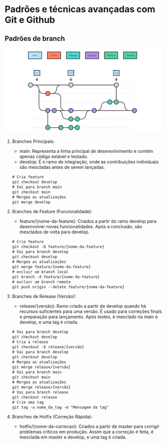 # Padrões e técnicas avançadas com Git e Github
## Padrões de branch
![](https://github.com/PedroGuilhermeSilv/full-cycle/blob/main/aulas/git-github/img/gitflow.png)

1. Branches Principais:
    - main: Representa a linha principal de desenvolvimento e contém apenas código estável e testado.
    - develop: É o ramo de integração, onde as contribuições individuais são mescladas antes de serem lançadas.
    ```
    # Cria feature
    git checkout develop
    # Vai para branch main
    git checkout main    
    # Mergea as atualizações
    git merge develop
    ```

2. Branches de Feature (Funcionalidade):
    - feature/{nome-da-feature}: Criados a partir do ramo develop para desenvolver novas funcionalidades. Após a conclusão, são mesclados de volta para develop.
    ```
    # Cria feature
    git checkout -b feature/{nome-da-feature}
    # Vai para branch develop
    git checkout develop
    # Mergea as atualizações
    git merge feature/{nome-da-feature}
    # excluir um branch local
    git branch -d feature/{nome-da-feature}
    # excluir um branch remoto
    git push origin --delete feature/{nome-da-feature}
    ```


3. Branches de Release (Versão):
    - release/{versão}: Ramo criado a partir de develop quando há recursos suficientes para uma versão. É usado para correções finais e preparação para lançamento. Após testes, é mesclado na main e develop, e uma tag é criada.
    ```
    # Vai para branch develop
    git checkout develop
    # Cria a release
    git checkout -b release/{versão}
    # Vai para branch develop
    git checkout develop
    # Mergea as atualizações
    git merge release/{versão}
    # Vai para branch main
    git checkout main
    # Mergea as atualizações
    git merge release/{versão}
    # Vai para branch release
    git checkout release
    # Crie uma tag
    git tag -a nome_da_tag -m "Mensagem da tag"
    ```

                
4. Branches de Hotfix (Correção Rápida):
    - hotfix/{nome-da-correcao}: Criados a partir de master para corrigir problemas críticos em produção. Assim que a correção é feita, é mesclada em master e develop, e uma tag é criada.

